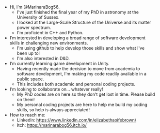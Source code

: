 - Hi, I’m @MarinaraBog56.
  - I've just finished the final year of my PhD in astronomy at the University of Sussex. 
  - I looked at the Large-Scale Structure of the Universe and its matter power spectrum.
  - I'm proficient in C++ and Python.
- I’m interested in developing a broad range of software development skills in challenging new environments.
  - I'm using github to help develop those skills and show what I've been up to!
  - I'm also interested in D&D.
- I’m currently learning game development in Unity.
  - Having recently made the decision to move from academia to software development, I'm making my code readily available in a public space.
  - This includes both academic and personal coding projects.
- I’m looking to collaborate on... whatever really!
  - My PhD codes are on here so they don't get lost in time. Please build on them!
  - My personal coding projects are here to help me build my coding skills, so help is always appreciated!
- How to reach me:
  - LinkedIn: https://www.linkedin.com/in/elizabethaoifebrown/
  - Itch: https://marinarabog56.itch.io/

<!---
MarinaraBog56/MarinaraBog56 is a ✨ special ✨ repository because its `README.md` (this file) appears on your GitHub profile.
You can click the Preview link to take a look at your changes.
--->
